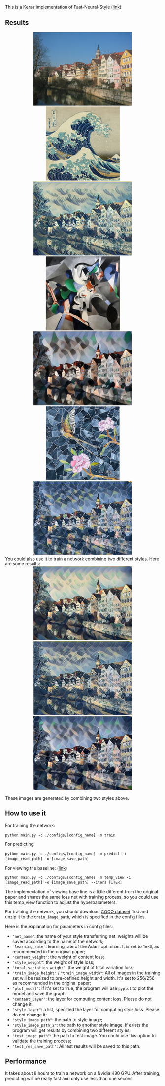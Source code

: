 This is a Keras implementation of Fast-Neural-Style ([link](https://arxiv.org/abs/1603.08155))

## Results

<div align='center'>
<img src = 'examples/content_img/content_2.png' height="240px">
</div>
<div align = 'center'>
<a href = 'examples/style_img/wave.png'><img src = 'examples/style_img/wave.png' height = '240px'></a>
<a href = 'examples/result_img/res_1.jpg'><img src = 'examples/result_img/res_1.jpg' height = '240px'></a>
<br>
<a href = 'examples/style_img/udnie.jpg'><img src = 'examples/style_img/udnie.jpg' height = '240px'></a>
<a href = 'examples/result_img/res_2.jpg'><img src = 'examples/result_img/res_2.jpg' height = '240px'></a>
<br>
<a href = 'examples/style_img/bird.jpg'><img src = 'examples/style_img/bird.jpg' height = '240px'></a>
<a href = 'examples/result_img/res_3.jpg'><img src = 'examples/result_img/res_3.jpg' height = '240px'></a>
</div>
You could also use it to train a network combining two different styles. Here are some results:

<div align = 'center'>
<a href = 'examples/result_img/res_4.jpg'><img src = 'examples/result_img/res_4.jpg' height = '240px'></a>
<br>
<a href = 'examples/result_img/res_5.jpg'><img src = 'examples/result_img/res_5.jpg' height = '240px'></a>
<br>
<a href = 'examples/result_img/res_6.jpg'><img src = 'examples/result_img/res_6.jpg' height = '240px'></a>
</div>


These images are generated by combining two styles above.

## How to use it

For training the network:

```
python main.py -c ./configs/[config_name] -m train
```

For predicting:

```
python main.py -c ./configs/[config_name] -m predict -i [image_read_path] -o [image_save_path]
```

For viewing the baseline: ([link](https://arxiv.org/abs/1508.06576))

```
python main.py -c ./configs/[config_name] -m temp_view -i [image_read_path] -o [image_save_path] --iters [ITER]
```

The implementation of viewing base line is a little different from the original paper and shares the same loss net with training process, so you could use this temp_view function to adjust the hyperparameters.

For training the network, you should download [COCO dataset](http://msvocds.blob.core.windows.net/coco2014/train2014.zip) first and unzip it to the `train_image_path`, which is specified in the config files.

Here is the explanation for parameters in config files:

- `"net_name"`: the name of your style transferring net. weights will be saved according to the name of the network;
- `"learning_rate"`: learning rate of the Adam optimizer. It is set to 1e-3, as recommended in the original paper;
- `"content_weight"`: the weight of content loss;
- `"style_weight"`: the weight of style loss;
- `"total_variation_weight"`: the weight of total variation loss;
- `"train_image_height"` / `"train_image_width"`: All of images in the training set will be resized to pre-defined height and width. It's set to 256/256 as recommended in the original paper;
- `"plot_model"`: If it's set to true, the program will use `pyplot` to plot the model and save the graph;
- `"content_layer"`: the layer for computing content loss. Please do not change it;
- `"style_layer"`: a list, specified the layer for computing style loss. Please do not change it;
- `"style_image_path"`: the path to style image;
- `"style_image_path_2"`: the path to another style image. If exists the program will get results by combining two different styles;
- `"test_image_path"`: the path to test image. You could use this option to validate the training process;
- `"test_res_save_path"`: All test results will be saved to this path.

## Performance

It takes about 8 hours to train a network on a Nvidia K80 GPU. After training, predicting will be really fast and only use less than one second.
